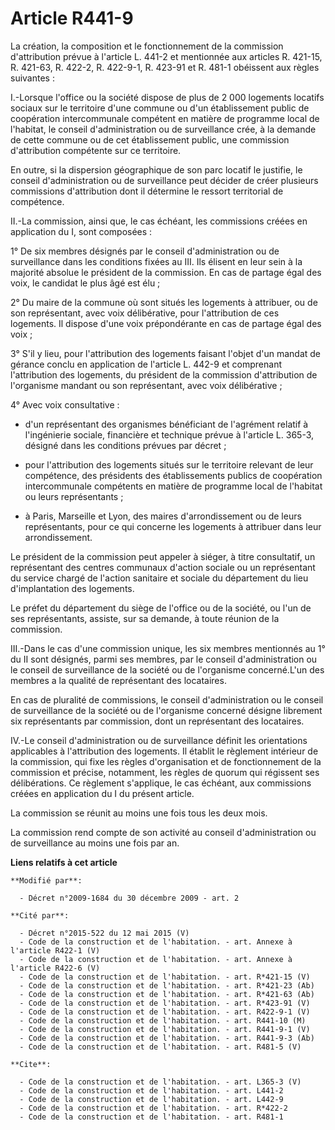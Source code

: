 # Article R441-9

La création, la composition et le fonctionnement de la commission d'attribution prévue à l'article L. 441-2 et mentionnée aux
articles R. 421-15, R. 421-63, R. 422-2, R. 422-9-1, R. 423-91 et R. 481-1 obéissent aux règles suivantes : 

I.-Lorsque l'office ou la société dispose de plus de 2 000 logements locatifs sociaux sur le territoire d'une commune ou d'un
établissement public de coopération intercommunale compétent en matière de programme local de l'habitat, le conseil
d'administration ou de surveillance crée, à la demande de cette commune ou de cet établissement public, une commission
d'attribution compétente sur ce territoire. 

En outre, si la dispersion géographique de son parc locatif le justifie, le conseil d'administration ou de surveillance peut
décider de créer plusieurs commissions d'attribution dont il détermine le ressort territorial de compétence. 

II.-La commission, ainsi que, le cas échéant, les commissions créées en application du I, sont composées : 

1° De six membres désignés par le conseil d'administration ou de surveillance dans les conditions fixées au III. Ils élisent
en leur sein à la majorité absolue le président de la commission. En cas de partage égal des voix, le candidat le plus âgé
est élu ; 

2° Du maire de la commune où sont situés les logements à attribuer, ou de son représentant, avec voix délibérative, pour
l'attribution de ces logements. Il dispose d'une voix prépondérante en cas de partage égal des voix ; 

3° S'il y lieu, pour l'attribution des logements faisant l'objet d'un mandat de gérance conclu en application de l'article L.
442-9 et comprenant l'attribution des logements, du président de la commission d'attribution de l'organisme mandant ou son
représentant, avec voix délibérative ; 

4° Avec voix consultative :

- d'un représentant des organismes bénéficiant de l'agrément relatif à l'ingénierie sociale, financière et technique prévue à
l'article L. 365-3, désigné dans les conditions prévues par décret ;

- pour l'attribution des logements situés sur le territoire relevant de leur compétence, des présidents des établissements
publics de coopération intercommunale compétents en matière de programme local de l'habitat ou leurs représentants ;

- à Paris, Marseille et Lyon, des maires d'arrondissement ou de leurs représentants, pour ce qui concerne les logements à
attribuer dans leur arrondissement. 

Le président de la commission peut appeler à siéger, à titre consultatif, un représentant des centres communaux d'action
sociale ou un représentant du service chargé de l'action sanitaire et sociale du département du lieu d'implantation des
logements. 

Le préfet du département du siège de l'office ou de la société, ou l'un de ses représentants, assiste, sur sa demande, à
toute réunion de la commission. 

III.-Dans le cas d'une commission unique, les six membres mentionnés au 1° du II sont désignés, parmi ses membres, par le
conseil d'administration ou le conseil de surveillance de la société ou de l'organisme concerné.L'un des membres a la qualité
de représentant des locataires. 

En cas de pluralité de commissions, le conseil d'administration ou le conseil de surveillance de la société ou de l'organisme
concerné désigne librement six représentants par commission, dont un représentant des locataires. 

IV.-Le conseil d'administration ou de surveillance définit les orientations applicables à l'attribution des logements. Il
établit le règlement intérieur de la commission, qui fixe les règles d'organisation et de fonctionnement de la commission et
précise, notamment, les règles de quorum qui régissent ses délibérations. Ce règlement s'applique, le cas échéant, aux
commissions créées en application du I du présent article. 

La commission se réunit au moins une fois tous les deux mois. 

La commission rend compte de son activité au conseil d'administration ou de surveillance au moins une fois par an.

**Liens relatifs à cet article**

	**Modifié par**:

	  - Décret n°2009-1684 du 30 décembre 2009 - art. 2

	**Cité par**:

	  - Décret n°2015-522 du 12 mai 2015 (V)
	  - Code de la construction et de l'habitation. - art. Annexe à l'article R422-1 (V)
	  - Code de la construction et de l'habitation. - art. Annexe à l'article R422-6 (V)
	  - Code de la construction et de l'habitation. - art. R*421-15 (V)
	  - Code de la construction et de l'habitation. - art. R*421-23 (Ab)
	  - Code de la construction et de l'habitation. - art. R*421-63 (Ab)
	  - Code de la construction et de l'habitation. - art. R*423-91 (V)
	  - Code de la construction et de l'habitation. - art. R422-9-1 (V)
	  - Code de la construction et de l'habitation. - art. R441-10 (M)
	  - Code de la construction et de l'habitation. - art. R441-9-1 (V)
	  - Code de la construction et de l'habitation. - art. R441-9-3 (Ab)
	  - Code de la construction et de l'habitation. - art. R481-5 (V)

	**Cite**:

	  - Code de la construction et de l'habitation. - art. L365-3 (V)
	  - Code de la construction et de l'habitation. - art. L441-2
	  - Code de la construction et de l'habitation. - art. L442-9
	  - Code de la construction et de l'habitation. - art. R*422-2
	  - Code de la construction et de l'habitation. - art. R481-1

